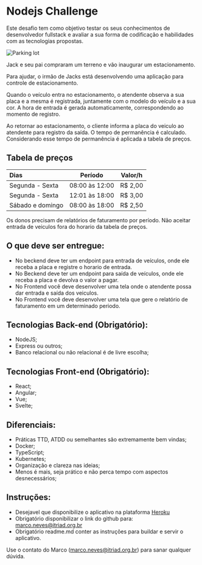 # Nodejs Challenge

Este desafio tem como objetivo testar os seus conhecimentos de desenvolvedor fullstack e avaliar a sua forma de codificação e habilidades com as tecnologias propostas.

![Parking lot](https://www.fecomercio.com.br/upload/img/2016/07/12/5785589778eb2-estacionamento_projeto_de_lei_n_329_2013_2.jpg)

Jack e seu pai compraram um terreno e vão inaugurar um estacionamento.

Para ajudar, o irmão de Jacks está desenvolvendo uma aplicação para controle de estacionamento.

Quando o veículo entra no estacionamento, o atendente observa a sua placa e a mesma é registrada, juntamente com o modelo do veículo e a sua cor. A hora de entrada é gerada automaticamente, correspondendo ao momento de registro.

Ao retornar ao estacionamento, o cliente informa a placa do veiculo ao atendente para registro da saída. O tempo de permanência é calculado. Considerando esse tempo de permanência é aplicada a tabela de preços.


## Tabela de preços
Dias | Período | Valor/h
:--------- | :------: | :------:
Segunda - Sexta | 08:00 às 12:00 | R$ 2,00
Segunda - Sexta | 12:01 às 18:00 |  R$ 3,00
Sábado e domingo | 08:00 às 18:00 | R$ 2,50

Os donos precisam de relatórios de faturamento por período. Não aceitar entrada de veiculos fora do horario da tabela de preços.

## O que deve ser entregue:
* No beckend deve ter um endpoint para entrada de veículos, onde ele receba a placa e registre o horario de entrada.
* No Beckend deve ter um endpoint para saída de veículos, onde ele receba a placa e devolva o valor a pagar. 
* No Frontend você deve desenvolver uma tela onde o atendente possa dar entrada e saída dos veiculos.
* No Frontend você deve desenvolver uma tela que gere o relatório de faturamento em um determinado periodo.

## Tecnologias Back-end (Obrigatório):
* NodeJS;
* Express ou outros;
* Banco relacional ou não relacional é de livre escolha;

## Tecnologias Front-end (Obrigatório):
* React;
* Angular;
* Vue;
* Svelte;

## Diferenciais:
* Práticas TTD, ATDD ou semelhantes são extremamente bem vindas;
* Docker;
* TypeScript;
* Kubernetes;
* Organização e clareza nas ideias;
* Menos é mais, seja prático e não perca tempo com aspectos desnecessários;

## Instruções: 
* Desejavel que disponibilize o aplicativo na plataforma [Heroku](https://www.heroku.com)
* Obrigatório disponibilizar o link do github para: marco.neves@itriad.org.br
* Obrigatório readme.md conter as instruções para buildar e servir o aplicativo.

Use o contato do Marco (marco.neves@itriad.org.br) para sanar qualquer dúvida.
